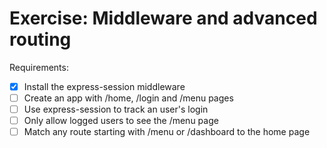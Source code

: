 # Exercise: Middleware and advanced routing

Requirements:

- [x] Install the express-session middleware
- [ ] Create an app with /home, /login and /menu pages
- [ ] Use express-session to track an user's login
- [ ] Only allow logged users to see the /menu page
- [ ] Match any route starting with /menu or /dashboard to the home page